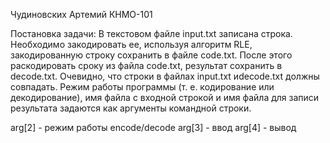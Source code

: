Чудиновских Артемий КНМО-101

Постановка задачи:
В текстовом файле input.txt записана строка. 
Необходимо закодировать ее, используя алгоритм RLE, закодированную строку сохранить в файле code.txt. 
После этого раскодировать сроку из файла code.txt, результат сохранить в decode.txt. 
Очевидно, что строки в файлах input.txt иdecode.txt должны совпадать.
Режим работы программы (т. е. кодирование или декодирование), имя файла с входной строкой и имя файла для записи
результата задаются как аргументы командной строки.

arg[2] - режим работы encode/decode
arg[3] - ввод
arg[4] - вывод
